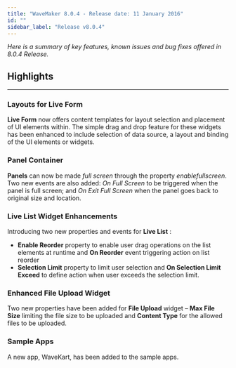 ```yaml
---
title: "WaveMaker 8.0.4 - Release date: 11 January 2016"
id: ""
sidebar_label: "Release v8.0.4"
---
```

*Here is a summary of key features, known issues and bug fixes offered in 8.0.4 Release.*

## Highlights
---


### Layouts for Live Form

**Live Form** now offers content templates for layout selection and placement of UI elements within. The simple drag and drop feature for these widgets has been enhanced to include selection of data source, a layout and binding of the UI elements or widgets. 

### Panel Container

**Panels** can now be made _full screen_ through the property _enablefullscreen_. Two new events are also added: _On Full Screen_ to be triggered when the panel is full screen; and _On Exit Full Screen_ when the panel goes back to original size and location. 

### Live List Widget Enhancements

Introducing two new properties and events for **Live List** :

*   **Enable Reorder** property to enable user drag operations on the list elements at runtime and **On Reorder** event triggering action on list reorder
*   **Selection Limit** property to limit user selection and **On Selection Limit Exceed** to define action when user exceeds the selection limit.

### Enhanced File Upload Widget

Two new properties have been added for **File Upload** widget – **Max File Size** limiting the file size to be uploaded and **Content Type** for the allowed files to be uploaded. 

### Sample Apps

A new app, WaveKart, has been added to the sample apps.
